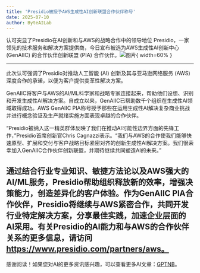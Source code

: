 ```yaml
---
title: 'Presidio被授予AWS生成性AI创新联盟合作伙伴称号'
date: 2025-07-10
author: ByteAILab
---
```


认可突显了Presidio在AI创新和与AWS的战略合作中的领导地位
Presidio，一家领先的技术服务和解决方案提供商，今日宣布被选为AWS生成性AI创新中心 (GenAIIC) 的合作伙伴创新联盟 (PIA) 合作伙伴。![图片](https://ai-techpark.com/wp-content/uploads/Presidio-Named.jpg){ width=60% }

---
此次认可强调了Presidio对推动人工智能 (AI) 创新及其与亚马逊网络服务 (AWS) 深度合作的承诺，以便为客户提供变革性解决方案。

GenAIIC将客户与AWS的AI/ML科学家和战略专家连接起来，帮助他们设想、识别和开发生成性AI解决方案。自成立以来，GenAIIC已帮助数千个组织在生成性AI领域取得成功。AWS GenAIIC PIA称号授予那些在运用生成性AI解决复杂商业挑战并进行概念验证及生产就绪实施方面表现卓越的合作伙伴。

“Presidio被纳入这一精英群体反映了我们在推动AI可能性边界方面的先锋工作，”Presidio首席创新官Chris Cagnazzi表示。“我们与AWS的合作使我们能够快速原型、扩展和交付与客户战略目标紧密对齐的创新生成性AI解决方案。我们很荣幸加入GenAIIC合作伙伴创新联盟，并期待继续共同塑造AI的未来。”

通过结合行业专业知识、敏捷方法论以及AWS强大的AI/ML服务，Presidio帮助组织释放新的效率，增强决策能力，创造差异化的客户体验。作为GenAIIC PIA合作伙伴，Presidio将继续与AWS紧密合作，共同开发行业特定解决方案，分享最佳实践，加速企业层面的AI采用。有关Presidio的AI能力和与AWS的合作伙伴关系的更多信息，请访问 https://www.presidio.com/partners/aws。
---
感谢阅读！如果您对AI的更多资讯感兴趣，可以查看更多AI文章：[GPTNB](https://gptnb.com)。